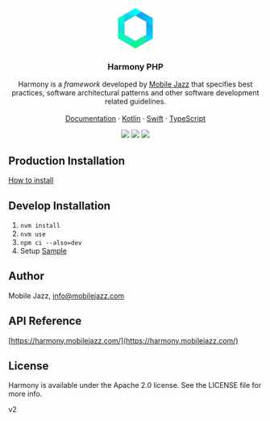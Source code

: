 <p align="center">
  <a href="https://harmony.mobilejazz.com">
    <img src="https://raw.githubusercontent.com/mobilejazz/metadata/master/images/icons/harmony.svg" alt="MJ Harmony logo" width="80" height="80">
  </a>

  <h3 align="center">Harmony PHP</h3>

  <p align="center">
    Harmony is a <em>framework</em> developed by <a href="https://mobilejazz.com">Mobile Jazz</a> that specifies best practices, software architectural patterns and other software development related guidelines.
    <br />
    <br />
    <a href="https://harmony.mobilejazz.com">Documentation</a>
    ·
    <a href="https://github.com/mobilejazz/harmony-kotlin">Kotlin</a>
    ·
    <a href="https://github.com/mobilejazz/harmony-swift">Swift</a>
    ·
    <a href="https://github.com/mobilejazz/harmony-typescript">TypeScript</a>
  </p>
  
  <p align="center">
    <img src="https://github.com/mobilejazz/harmony-php/workflows/Static%20Analysis/badge.svg?branch=master" />
    <img src="https://github.com/mobilejazz/harmony-php/workflows/Code%20Style/badge.svg?branch=master" />
    <img src="https://github.com/mobilejazz/harmony-php/workflows/Tests/badge.svg?branch=master" />
  </p>
</p>

## Production Installation

[How to install](https://harmony.mobilejazz.com/docs/getting-started/setup/#php)

## Develop Installation

1. `nvm install`
2. `nvm use`
3. `npm ci --also=dev`
4. Setup [Sample](sample/README.md)

## Author

Mobile Jazz, info@mobilejazz.com

## API Reference

[https://harmony.mobilejazz.com/](https://harmony.mobilejazz.com/)

## License

Harmony is available under the Apache 2.0 license. See the LICENSE file for more info.

v2
